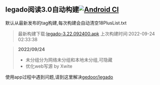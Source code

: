 ## legado阅读3.0自动构建[![Android CI](https://github.com/10bits/gedoor-Build/workflows/Android%20CI/badge.svg)](https://github.com/10bits/gedoor-Build/actions)

默认从最新发布的tag构建,每次构建会自动清空18PlusList.txt

> 最新构建下载:[legado-3.22.092400.apk](https://github.com/imgblz/gedoor-Build/releases/download/legado-3.22.092400/legado-3.22.092400.apk) 上次构建时间:2022-09-24 02:33:38
<!--start-->
> **2022/09/24**
> 
> * 未分组分为网络未分组和本地未分组,可隐藏
> * 优化web写源 by Xwite
<!--end-->
  
使用app过程中遇到问题,请到这里解决[gedoor/legado](https://github.com/gedoor/legado/issues)

